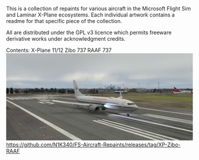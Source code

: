 This is a collection of repaints for various aircraft in the Microsoft Flight Sim and Laminar X-Plane ecosystems. Each individual artwork contains a readme for that specific piece of the collection.

All are distributed under the GPL v3 licence which permits freeware derivative works under acknowledgment credits.

Contents:
X-Plane 11/12
  Zibo 737
    RAAF 737
    ![A36-001](https://github.com/N1K340/FS-Aircraft-Repaints/blob/main/Zibo%20737-800/RAAF%20737%20BBJ/pic/A36-001.jpg)
    https://github.com/N1K340/FS-Aircraft-Repaints/releases/tag/XP-Zibo-RAAF
